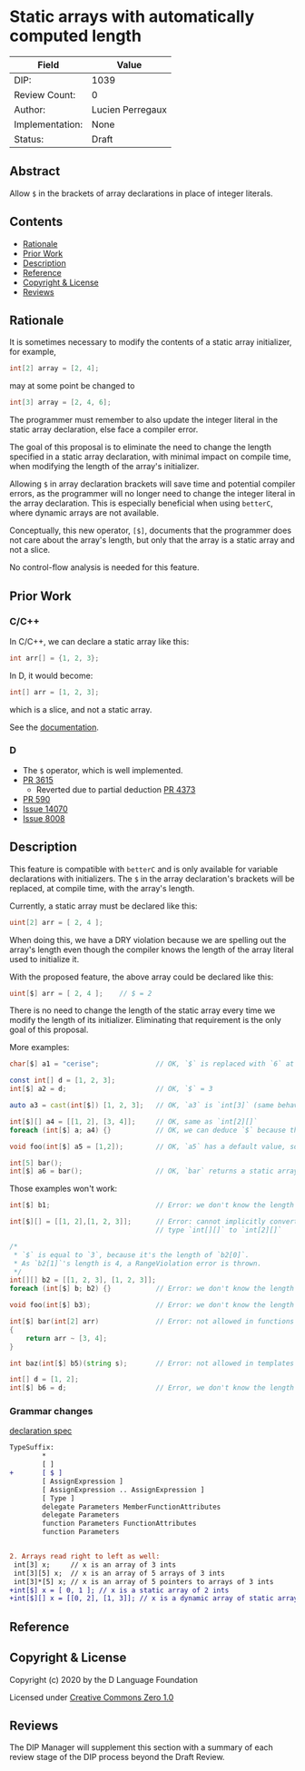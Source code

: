 # Static arrays with automatically computed length

| Field           | Value                                                           |
|-----------------|-----------------------------------------------------------------|
| DIP:            | 1039                                                            |
| Review Count:   | 0                                                               |
| Author:         | Lucien Perregaux                                                |
| Implementation: | None                                                            |
| Status:         | Draft                                                           |

## Abstract

Allow `$` in the brackets of array declarations in place of integer literals.

## Contents
* [Rationale](#rationale)
* [Prior Work](#prior-work)
* [Description](#description)
* [Reference](#reference)
* [Copyright & License](#copyright--license)
* [Reviews](#reviews)

## Rationale

It is sometimes necessary to modify the contents of a static array initializer, for example,

```d
int[2] array = [2, 4];
```

may at some point be changed to

```d
int[3] array = [2, 4, 6];
```

The programmer must remember to also update the integer literal in the static array declaration, else face a compiler error.

The goal of this proposal is to eliminate the need to change the length specified in a static array declaration, with minimal impact on compile time, when modifying
the length of the array's initializer.

Allowing `$` in array declaration brackets will save time and potential compiler errors,
as the programmer will no longer need to change the integer literal in the array declaration.
This is especially beneficial when using `betterC`, where dynamic arrays are not available.

Conceptually, this new operator, `[$]`, documents that the programmer does not care about the array's length,
but only that the array is a static array and not a slice.

No control-flow analysis is needed for this feature.

## Prior Work

### C/C++

In C/C++, we can declare a static array like this:
```c
int arr[] = {1, 2, 3};
```
In D, it would become:
```d
int[] arr = [1, 2, 3];
```
which is a slice, and not a static array.

See the [documentation](https://en.cppreference.com/w/c/language/array_initialization).

### D
- The `$` operator, which is well implemented.
- [PR 3615](https://github.com/dlang/dmd/pull/3615)
  - Reverted due to partial deduction [PR 4373](https://github.com/dlang/dmd/pull/4373)
- [PR 590](https://github.com/dlang/dlang.org/pull/590)
- [Issue 14070](https://issues.dlang.org/show_bug.cgi?id=14070)
- [Issue 8008](https://issues.dlang.org/show_bug.cgi?id=8008)

## Description

This feature is compatible with `betterC` and is only available for variable declarations with initializers.
The `$` in the array declaration's brackets will be replaced, at compile time, with the array's length.

Currently, a static array must be declared like this:
```d
uint[2] arr = [ 2, 4 ];
```
When doing this, we have a DRY violation because we are spelling out the array's length
even though the compiler knows the length of the array literal used to initialize it.

With the proposed feature, the above array could be declared like this:
```d
uint[$] arr = [ 2, 4 ];    // $ = 2
```
There is no need to change the length of the static array every time we modify the length of its initializer.
Eliminating that requirement is the only goal of this proposal.

More examples:
```d
char[$] a1 = "cerise";              // OK, `$` is replaced with `6` at compile time

const int[] d = [1, 2, 3];
int[$] a2 = d;                      // OK, `$` = 3

auto a3 = cast(int[$]) [1, 2, 3];   // OK, `a3` is `int[3]` (same behavior as `cast(int[3])`)

int[$][] a4 = [[1, 2], [3, 4]];     // OK, same as `int[2][]`
foreach (int[$] a; a4) {}           // OK, we can deduce `$` because the length of `a4[0]` is equal to 2.

void foo(int[$] a5 = [1,2]);        // OK, `a5` has a default value, so we can deduce it's length

int[5] bar();
int[$] a6 = bar();                  // OK, `bar` returns a static array.
```

Those examples won't work:
```d
int[$] b1;                          // Error: we don't know the length of `b1` at compile-time.

int[$][] = [[1, 2],[1, 2, 3]];      // Error: cannot implicitly convert expression `[[1, 2], [1, 2, 3]]` of
                                    // type `int[][]` to `int[2][]`

/*
 * `$` is equal to `3`, because it's the length of `b2[0]`.
 * As `b2[1]`'s length is 4, a RangeViolation error is thrown.
 */
int[][] b2 = [[1, 2, 3], [1, 2, 3]];
foreach (int[$] b; b2) {}           // Error: we don't know the length of `b` at compile-time.

void foo(int[$] b3);                // Error: we don't know the length of `b3` at compile-time.

int[$] bar(int[2] arr)              // Error: not allowed in functions declarations
{
    return arr ~ [3, 4];
}

int baz(int[$] b5)(string s);       // Error: not allowed in templates declarations

int[] d = [1, 2];
int[$] b6 = d;                      // Error, we don't know the length of `d` at compile-time.
```

### Grammar changes

[declaration spec](https://dlang.org/spec/declaration.html)
```diff
TypeSuffix:
        *
        [ ]
+       [ $ ]
        [ AssignExpression ]
        [ AssignExpression .. AssignExpression ]
        [ Type ]
        delegate Parameters MemberFunctionAttributes
        delegate Parameters
        function Parameters FunctionAttributes
        function Parameters


2. Arrays read right to left as well:
 int[3] x;     // x is an array of 3 ints
 int[3][5] x;  // x is an array of 5 arrays of 3 ints
 int[3]*[5] x; // x is an array of 5 pointers to arrays of 3 ints
+int[$] x = [ 0, 1 ]; // x is a static array of 2 ints
+int[$][] x = [[0, 2], [1, 3]]; // x is a dynamic array of static arrays with a length of 2
```

## Reference


## Copyright & License
Copyright (c) 2020 by the D Language Foundation

Licensed under [Creative Commons Zero 1.0](https://creativecommons.org/publicdomain/zero/1.0/legalcode.txt)

## Reviews
The DIP Manager will supplement this section with a summary of each review stage
of the DIP process beyond the Draft Review.